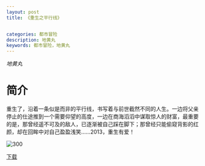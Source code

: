 ```yaml
---
layout: post
title: 《重生之平行线》


categories: 都市冒险
description: 地黄丸
keywords: 都市冒险，地黄丸
---
```


*地黄丸*

# 简介

重生了，沿着一条似是而非的平行线，书写着与前世截然不同的人生。一边将父亲停止的仕途推到一个需要仰望的高度，一边在商海滔滔中谋取惊人的财富，最重要的是，那曾经遥不可及的敌人，已逐渐被自己踩在脚下；那曾经只能偷窥背影的红颜，却在回眸中对自己盈盈浅笑……2013，重生有爱！

![300](http://tva2.sinaimg.cn/large/008dGP0Fgy1gty621j0jwj304605k0sp.jpg)

[下载](https://link.jscdn.cn/1drv/aHR0cHM6Ly8xZHJ2Lm1zL3QvcyFBaGU2R2dNWmVFb2poR0NNM0lCd2RnbEFCWHQ1P2U9MGRWeE5a.txt)
